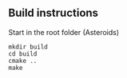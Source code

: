 ## Build instructions

Start in the root folder (Asteroids)
```
mkdir build  
cd build  
cmake ..  
make
```
